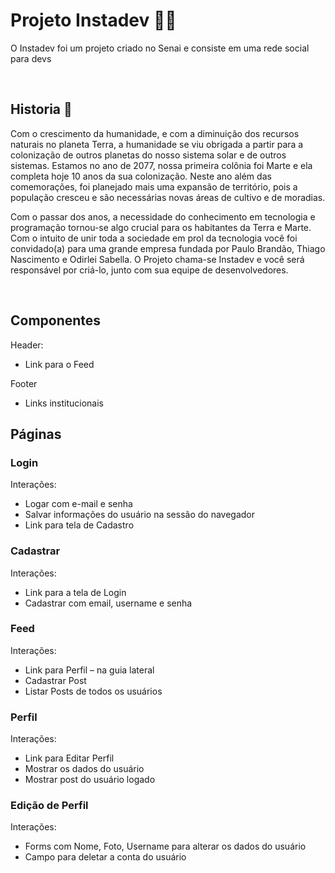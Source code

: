 # Projeto Instadev 🤳🏻
O Instadev foi um projeto criado no Senai e consiste em uma rede social para devs

<br>

## Historia 📖
Com o crescimento da humanidade, e com a diminuição dos recursos naturais no
planeta Terra, a humanidade se viu obrigada a partir para a colonização de outros
planetas do nosso sistema solar e de outros sistemas.
Estamos no ano de 2077, nossa primeira colônia foi Marte e ela completa hoje 10
anos da sua colonização. Neste ano além das comemorações, foi planejado mais
uma expansão de território, pois a população cresceu e são necessárias novas
áreas de cultivo e de moradias.

Com o passar dos anos, a necessidade do conhecimento em tecnologia e
programação tornou-se algo crucial para os habitantes da Terra e Marte. Com o
intuito de unir toda a sociedade em prol da tecnologia você foi convidado(a) para
uma grande empresa fundada por Paulo Brandão, Thiago Nascimento e Odirlei
Sabella. O Projeto chama-se Instadev e você será responsável por criá-lo, junto com
sua equipe de desenvolvedores.

<br>

## Componentes

Header:
- Link para o Feed

Footer
- Links institucionais

## Páginas

### Login
 Interações:
- Logar com e-mail e senha
- Salvar informações do usuário na sessão do navegador
- Link para tela de Cadastro

### Cadastrar
Interações:
- Link para a tela de Login
- Cadastrar com email, username e senha

### Feed
Interações:
- Link para Perfil – na guia lateral
- Cadastrar Post
- Listar Posts de todos os usuários

### Perfil
Interações:
- Link para Editar Perfil
- Mostrar os dados do usuário
- Mostrar post do usuário logado

### Edição de Perfil
Interações:
- Forms com Nome, Foto, Username para alterar os dados do usuário 
- Campo para deletar a conta do usuário

